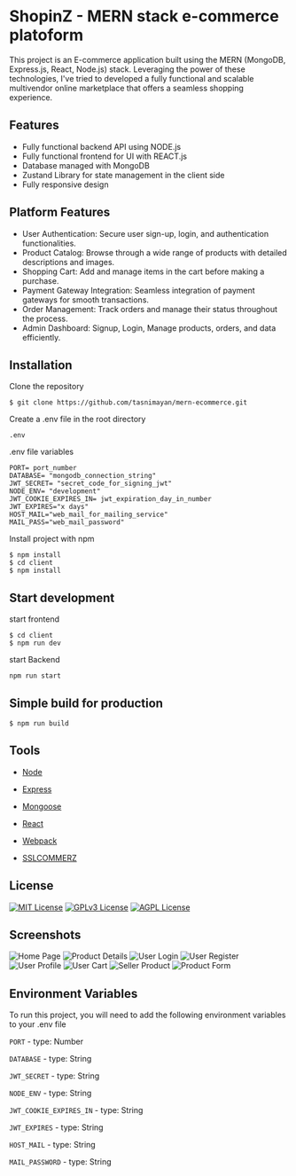 # ShopinZ - MERN stack e-commerce platoform

This project is an E-commerce application built using the MERN (MongoDB, Express.js, React, Node.js) stack. Leveraging the power of these technologies, I've tried to developed a fully functional and scalable multivendor online marketplace that offers a seamless shopping experience.

## Features

- Fully functional backend API using NODE.js
- Fully functional frontend for UI with REACT.js
- Database managed with MongoDB
- Zustand Library for state management in the client side
- Fully responsive design

## Platform Features

- User Authentication: Secure user sign-up, login, and authentication functionalities.
- Product Catalog: Browse through a wide range of products with detailed descriptions and images.
- Shopping Cart: Add and manage items in the cart before making a purchase.
- Payment Gateway Integration: Seamless integration of payment gateways for smooth transactions.
- Order Management: Track orders and manage their status throughout the process.
- Admin Dashboard: Signup, Login, Manage products, orders, and data efficiently.

## Installation

Clone the repository

```
$ git clone https://github.com/tasnimayan/mern-ecommerce.git
```

Create a .env file in the root directory

```
.env
```

.env file variables

```
PORT= port_number
DATABASE= "mongodb_connection_string"
JWT_SECRET= "secret_code_for_signing_jwt"
NODE_ENV= "development"
JWT_COOKIE_EXPIRES_IN= jwt_expiration_day_in_number
JWT_EXPIRES="x days"
HOST_MAIL="web_mail_for_mailing_service"
MAIL_PASS="web_mail_password"
```

Install project with npm

```
$ npm install
$ cd client
$ npm install
```

## Start development

start frontend

```
$ cd client
$ npm run dev
```

start Backend

```
npm run start
```

## Simple build for production

```
$ npm run build
```

## Tools

- [Node](https://nodejs.org/en/)

- [Express](https://expressjs.com/)

- [Mongoose](https://mongoosejs.com/)

- [React](https://reactjs.org/)

- [Webpack](https://webpack.js.org/)

- [SSLCOMMERZ](https://sslcommerz.com/)

## License

[![MIT License](https://img.shields.io/badge/License-MIT-green.svg)](https://choosealicense.com/licenses/mit/)
[![GPLv3 License](https://img.shields.io/badge/License-GPL%20v3-yellow.svg)](https://opensource.org/licenses/)
[![AGPL License](https://img.shields.io/badge/license-AGPL-blue.svg)](http://www.gnu.org/licenses/agpl-3.0)

## Screenshots

![Home Page](https://github.com/tasnimayan/mern-ecommerce/blob/main/public/screenshot/home.png)
![Product Details](https://github.com/tasnimayan/mern-ecommerce/blob/main/public/screenshot/product.png)
![User Login](https://github.com/tasnimayan/mern-ecommerce/blob/main/public/screenshot/login.png)
![User Register](https://github.com/tasnimayan/mern-ecommerce/blob/main/public/screenshot/register.png)
![User Profile](https://github.com/tasnimayan/mern-ecommerce/blob/main/public/screenshot/profile.png)
![User Cart](https://github.com/tasnimayan/mern-ecommerce/blob/main/public/screenshot/cart.png)
![Seller Product](https://github.com/tasnimayan/mern-ecommerce/blob/main/public/screenshot/seller_products.png)
![Product Form](https://github.com/tasnimayan/mern-ecommerce/blob/main/public/screenshot/add_product.png)

## Environment Variables

To run this project, you will need to add the following environment variables to your .env file

`PORT` - type: Number

`DATABASE` - type: String

`JWT_SECRET` - type: String

`NODE_ENV` - type: String

`JWT_COOKIE_EXPIRES_IN` - type: String

`JWT_EXPIRES` - type: String

`HOST_MAIL` - type: String

`MAIL_PASSWORD` - type: String

